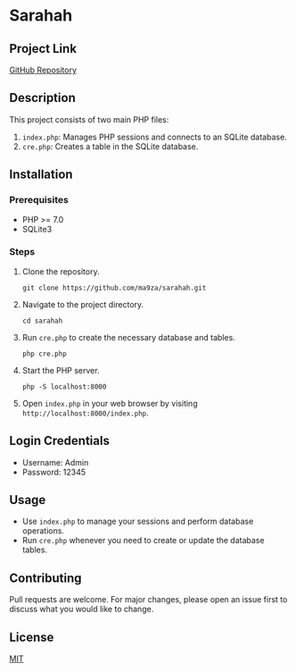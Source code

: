
# Sarahah

## Project Link

[GitHub Repository](https://github.com/ma9za/sarahah)

## Description

This project consists of two main PHP files:

1. `index.php`: Manages PHP sessions and connects to an SQLite database.
2. `cre.php`: Creates a table in the SQLite database.

## Installation

### Prerequisites

- PHP >= 7.0
- SQLite3

### Steps

1. Clone the repository.
   ```
   git clone https://github.com/ma9za/sarahah.git
   ```

2. Navigate to the project directory.
   ```
   cd sarahah
   ```

3. Run `cre.php` to create the necessary database and tables.
   ```
   php cre.php
   ```

4. Start the PHP server.
   ```
   php -S localhost:8000
   ```

5. Open `index.php` in your web browser by visiting `http://localhost:8000/index.php`.

## Login Credentials

- Username: Admin
- Password: 12345

## Usage

- Use `index.php` to manage your sessions and perform database operations.
- Run `cre.php` whenever you need to create or update the database tables.

## Contributing

Pull requests are welcome. For major changes, please open an issue first to discuss what you would like to change.

## License

[MIT](https://choosealicense.com/licenses/mit/)
